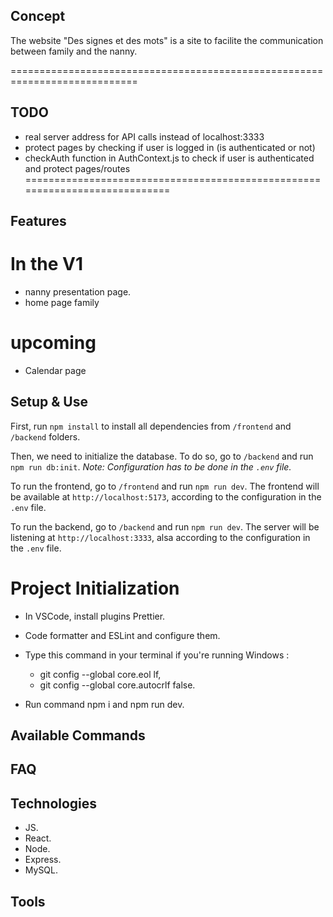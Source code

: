 ## Concept

The website "Des signes et des mots" is a site to facilite the communication between family and the nanny. 

============================================================================
## TODO
- real server address for API calls instead of localhost:3333
- protect pages by checking if user is logged in (is authenticated or not)
- checkAuth function in AuthContext.js to check if user is authenticated and protect pages/routes
============================================================================



## Features
 
 # In the V1

 - nanny presentation page.
 - home page family
 
 # upcoming

 - Calendar page

## Setup & Use

First, run `npm install` to install all dependencies from `/frontend` and `/backend` folders.

Then, we need to initialize the database. To do so, go to `/backend` and run `npm run db:init`. 
_Note: Configuration has to be done in the `.env` file._

To run the frontend, go to `/frontend` and run `npm run dev`. 
The frontend will be available at `http://localhost:5173`, according to the configuration in the `.env` file.

To run the backend, go to `/backend` and run `npm run dev`.
The server will be listening at `http://localhost:3333`, alsa according to the configuration in the `.env` file.

 # Project Initialization

 - In VSCode, install plugins Prettier.

 - Code formatter and ESLint and configure them.

 - Type this command in your terminal if you're running Windows :

   - git config --global core.eol lf,
   - git config --global core.autocrlf false.

 - Run command npm i and npm run dev.


## Available Commands

## FAQ

## Technologies 

- JS.
- React.
- Node.
- Express.
- MySQL.

## Tools
